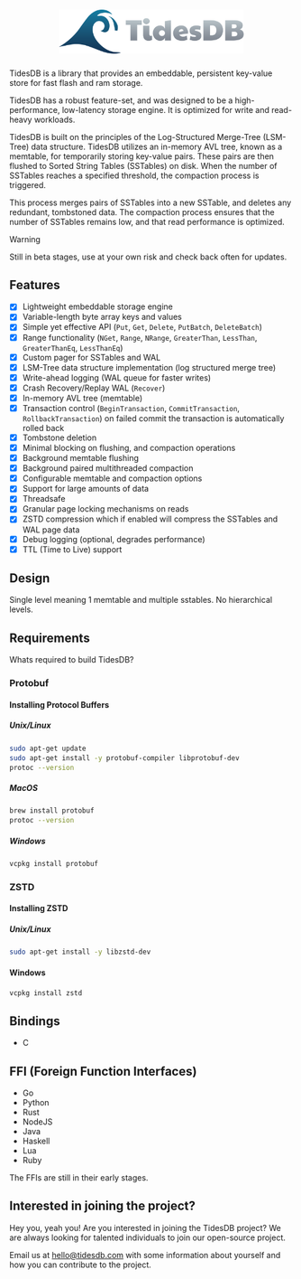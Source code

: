 <div>
    <h1 align="center"><img width="328" src="artwork/tidesdb-logo.png"></h1>
</div>

TidesDB is a library that provides an embeddable, persistent key-value store for fast flash and ram storage.

TidesDB has a robust feature-set, and was designed to be a high-performance, low-latency storage engine. It is optimized for write and read-heavy workloads.

TidesDB is built on the principles of the Log-Structured Merge-Tree (LSM-Tree) data structure.
TidesDB utilizes an in-memory AVL tree, known as a memtable, for temporarily storing key-value pairs. These pairs are then flushed to Sorted String Tables (SSTables) on disk. When the number of SSTables reaches a specified threshold, the compaction process is triggered.

This process merges pairs of SSTables into a new SSTable, and deletes any redundant, tombstoned data. The compaction process ensures that the number of SSTables remains low, and that read performance is optimized.

> [!WARNING]
> Still in beta stages, use at your own risk and check back often for updates.

## Features
- [x] Lightweight embeddable storage engine
- [x] Variable-length byte array keys and values
- [x] Simple yet effective API (`Put`, `Get`, `Delete`, `PutBatch`, `DeleteBatch`)
- [x] Range functionality (`NGet`, `Range`, `NRange`, `GreaterThan`, `LessThan`, `GreaterThanEq`, `LessThanEq`)
- [x] Custom pager for SSTables and WAL
- [x] LSM-Tree data structure implementation (log structured merge tree)
- [x] Write-ahead logging (WAL queue for faster writes)
- [x] Crash Recovery/Replay WAL (`Recover`)
- [x] In-memory AVL tree (memtable)
- [x] Transaction control (`BeginTransaction`, `CommitTransaction`, `RollbackTransaction`) on failed commit the transaction is automatically rolled back
- [x] Tombstone deletion
- [x] Minimal blocking on flushing, and compaction operations
- [x] Background memtable flushing
- [x] Background paired multithreaded compaction
- [x] Configurable memtable and compaction options
- [x] Support for large amounts of data
- [x] Threadsafe
- [x] Granular page locking mechanisms on reads
- [x] ZSTD compression which if enabled will compress the SSTables and WAL page data
- [x] Debug logging (optional, degrades performance)
- [x] TTL (Time to Live) support

## Design
Single level meaning 1 memtable and multiple sstables.  No hierarchical levels.

## Requirements
Whats required to build TidesDB?

### Protobuf
#### Installing Protocol Buffers

##### Unix/Linux
```bash
sudo apt-get update
sudo apt-get install -y protobuf-compiler libprotobuf-dev
protoc --version
```

##### MacOS
```bash
brew install protobuf
protoc --version
```

##### Windows
```bash
vcpkg install protobuf
```

### ZSTD
#### Installing ZSTD

##### Unix/Linux
```bash
sudo apt-get install -y libzstd-dev
```

#### Windows
```bash
vcpkg install zstd
```

## Bindings
- C

## FFI (Foreign Function Interfaces)
- Go
- Python
- Rust
- NodeJS
- Java
- Haskell
- Lua
- Ruby

The FFIs are still in their early stages.

## Interested in joining the project?
Hey you, yeah you!  Are you interested in joining the TidesDB project?
We are always looking for talented individuals to join our open-source project.

Email us at [hello@tidesdb.com](mailto:hello@tidesdb.com) with some information about yourself and how you can contribute to the project.